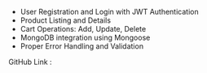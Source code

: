 - User Registration and Login with JWT Authentication
- Product Listing and Details
- Cart Operations: Add, Update, Delete
- MongoDB integration using Mongoose
- Proper Error Handling and Validation


GitHub Link : 